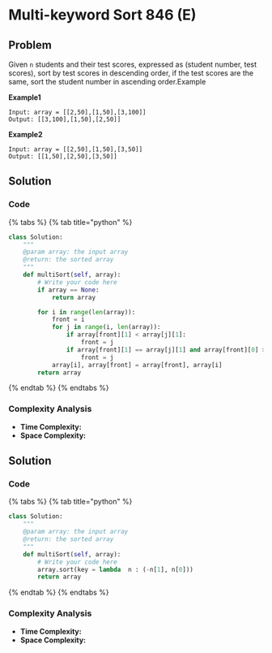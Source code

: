 # Multi-keyword Sort 846 \(E\)

## Problem

Given `n` students and their test scores, expressed as \(student number, test scores\), sort by test scores in descending order, if the test scores are the same, sort the student number in ascending order.Example

**Example1**

```text
Input: array = [[2,50],[1,50],[3,100]]
Output: [[3,100],[1,50],[2,50]]
```

**Example2**

```text
Input: array = [[2,50],[1,50],[3,50]]
Output: [[1,50],[2,50],[3,50]]
```

## 

## Solution 

### Code

{% tabs %}
{% tab title="python" %}
```python
class Solution:
    """
    @param array: the input array
    @return: the sorted array
    """
    def multiSort(self, array):
        # Write your code here
        if array == None:
            return array

        for i in range(len(array)):
            front = i
            for j in range(i, len(array)):
                if array[front][1] < array[j][1]:
                    front = j
                if array[front][1] == array[j][1] and array[front][0] > array[j][0]:
                    front = j
            array[i], array[front] = array[front], array[i]
        return array

```
{% endtab %}
{% endtabs %}

### Complexity Analysis

* **Time Complexity:**
* **Space Complexity:**

## Solution 

### Code

{% tabs %}
{% tab title="python" %}
```python
class Solution:
    """
    @param array: the input array
    @return: the sorted array
    """
    def multiSort(self, array):
        # Write your code here
        array.sort(key = lambda  n : (-n[1], n[0]))
        return array
```
{% endtab %}
{% endtabs %}

### Complexity Analysis

* **Time Complexity:**
* **Space Complexity:**

